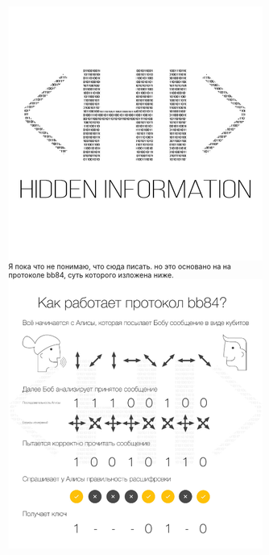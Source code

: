 ![Logo](https://github.com/andrewsergeev24/hidden-information/blob/master/coding-hidden-inf.jpg)
Я пока что не понимаю, что сюда писать. но это основано на на протоколе bb84, суть которого изложена ниже.
![how](https://github.com/andrewsergeev24/hidden-information/blob/master/doc-hi-bb84-1.jpg)
